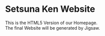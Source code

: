 # Setsuna Ken Website
This is the HTML5 Version of our Homepage.  
The final Website will be generated by Jigsaw.
